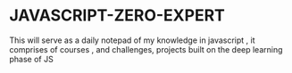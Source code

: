# JAVASCRIPT-ZERO-EXPERT
This will serve as a daily notepad of my knowledge in javascript , it comprises of courses , and challenges, projects built on the deep learning phase of JS
